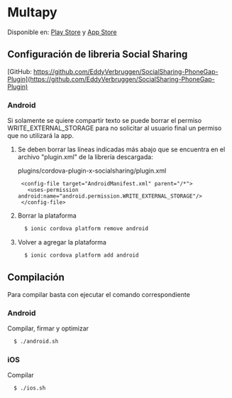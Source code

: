 # Multapy

Disponible en: [Play Store](https://play.google.com/store/apps/details?id=com.ionicframework.multas136991) 
y [App Store](https://itunes.apple.com/us/app/multapy/id1268332527?mt=8)


## Configuración de libreria Social Sharing

[GitHub: https://github.com/EddyVerbruggen/SocialSharing-PhoneGap-Plugin](https://github.com/EddyVerbruggen/SocialSharing-PhoneGap-Plugin)

### Android

Si solamente se quiere compartir texto se puede borrar el permiso WRITE_EXTERNAL_STORAGE para no solicitar al usuario final un permiso que no utilizará la app.

1. Se deben borrar las líneas indicadas más abajo que se encuentra en el archivo "plugin.xml" de la librería descargada:
    
    plugins/cordova-plugin-x-socialsharing/plugin.xml
    
        <config-file target="AndroidManifest.xml" parent="/*">
          <uses-permission android:name="android.permission.WRITE_EXTERNAL_STORAGE"/>
        </config-file>
    
2. Borrar la plataforma
    ```sh
      $ ionic cordova platform remove android
    ```
    
3. Volver a agregar la plataforma
    ```sh
      $ ionic cordova platform add android
    ```


## Compilación
Para compilar basta con ejecutar el comando correspondiente
### Android
Compilar, firmar y optimizar
```sh
  $ ./android.sh
```

### iOS
Compilar
```sh
  $ ./ios.sh
```
